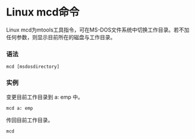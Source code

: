 # Linux mcd命令

Linux mcd为mtools工具指令，可在MS-DOS文件系统中切换工作目录。若不加任何参数，则显示目前所在的磁盘与工作目录。

### 语法

    mcd [msdosdirectory]

### 实例

变更目前工作目录到 a: emp 中。

    mcd a: emp

传回目前工作目录。

    mcd
